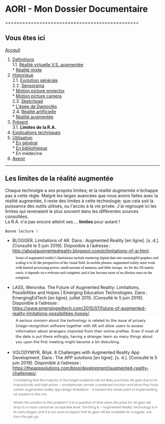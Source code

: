 # AORI - Mon Dossier Documentaire
===============================================

## Vous êtes ici  
[Acceuil](Introduction.md)

1. [Définitions](Definition.md)  
  1.1. [Réalité virtuelle V.S. augmentée](vs.md)    
         * [Réalité mixte](mixed.md)  
2. [Historique](Histoire.md)  
  2.1. [Evolution générale](evolution.md)  
  2.2. [Sensorama](sensorama.md)  
         * [Motion picture projector](premierei.md)   
         * [Motion picture camera](secondei.md)  
  2.3. [Sketchpad](logiciel.md)  
         * [L'épée de Damoclès](epee.md)  
  2.4. [Réalité artificielle](rearti.md)  
         * [Réalité augmentée](ra.md)  
3. [Présent](present.md)  
  3.1. **Limites de la R.A.**   
4. [Explications techniques](Fonctionnement.md)  
5. [Utilisation](utilisation.md)  
         * [En général](engeneral.md)  
         * [En bibliothèque](bibli.md)  
         * En médecine  
 6. [Avenir](Avenir.md)  

-----------------------------------------------
 
 **Les limites de la réalité augmentée** 
 --------------------------------------------------------------------------------------------------------------------------------------
Chaque technolgie a ses propres limites; et la *réalité augmentée* n'échappe pas à cette règle. Malgré les larges avancées que nous avons faites avec la réalité augmentée, il reste des limites à cette technologie; que cela soit la puissance des outils utilisés, ou l'accès à la vie privée. J'ai regroupé ici les limites qui revenaient le plus souvent dans les différentes sources consultées.  
La R.A. n'a pas encore atteint ses.... __limites__ pour autant !
````
Bonne lecture !
````

* BLOGGER. Limitations of AR. Dans : Augmented Reality [en ligne]. [s. d.]. [Consulté le 5 juin 2019]. Disponible à l’adresse : http://aboutaugmentedreality.blogspot.com/p/limitations-of-ar.html.  
![limitations 1](/Images/li1.JPG)  

* LASS, Weronika. The Future of Augmented Reality: Limitations, Possibilities and Hopes | Emerging Education Technologies. Dans : EmergingEdTech [en ligne]. juillet 2015. [Consulté le 5 juin 2019]. Disponible à l’adresse : https://www.emergingedtech.com/2015/07/future-of-augmented-reality-limitations-possibilities-hopes/.  
![limitations 2](/Images/li2.JPG)  

* VOLODYMYR, Bilyk. 8 Challenges with Augmented Reality App Development. Dans : The APP solutions [en ligne]. [s. d.]. [Consulté le 5 juin 2019]. Disponible à l’adresse : https://theappsolutions.com/blog/development/augmented-reality-challenges/.  
![limitations 3](/Images/li3.JPG)  

